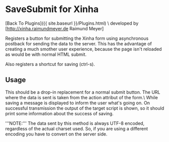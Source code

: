 # SaveSubmit for Xinha
[Back To Plugins]({{ site.baseurl }}/Plugins.html) \\
developed by [http://xinha.raimundmeyer.de Raimund Meyer]

Registers a button for submitting the Xinha form using asynchronous postback for sending the data to the server. This has the advantage of creating a much smother user experience, because the page isn't reloaded as would be with normal HTML submit.

Also registers a shortcut for saving (ctrl-s).

## Usage
This should be a drop-in replacement for a normal submit button. The URL where the data is sent is taken from the action attribut of the form.\\
While saving a message is displayed to inform the user what's going on.
On successful transmission the output of the target script is shown, so it should print some information
about the success of saving.

'''NOTE:''' The data sent by this method is always UTF-8 encoded, regardless of the actual charset used. So, if you 
are using a different encoding you have to convert on the server side.

